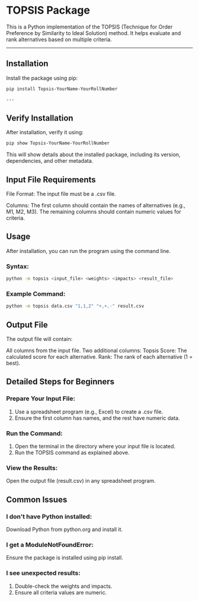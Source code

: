 # TOPSIS Package

This is a Python implementation of the TOPSIS (Technique for Order Preference by Similarity to Ideal Solution) method. It helps evaluate and rank alternatives based on multiple criteria.

---

## Installation

Install the package using pip:

```bash
pip install Topsis-YourName-YourRollNumber

---
```
## Verify Installation

After installation, verify it using:

```bash
pip show Topsis-YourName-YourRollNumber
```
This will show details about the installed package, including its version, dependencies, and other metadata.


## Input File Requirements

File Format: The input file must be a .csv file.

Columns: The first column should contain the names of alternatives (e.g., M1, M2, M3).
          The remaining columns should contain numeric values for criteria.


## Usage
After installation, you can run the program using the command line.

### Syntax:
```bash
python -m topsis <input_file> <weights> <impacts> <result_file>
```

### Example Command:
```bash
python -m topsis data.csv "1,1,2" "+,+,-" result.csv
```

## Output File
The output file will contain:

All columns from the input file.
Two additional columns:
  Topsis Score: The calculated score for each alternative.
  Rank: The rank of each alternative (1 = best).


## Detailed Steps for Beginners
  ### Prepare Your Input File:
  1) Use a spreadsheet program (e.g., Excel) to create a .csv file.
  2) Ensure the first column has names, and the rest have numeric data.

  ### Run the Command:
  1) Open the terminal in the directory where your input file is located.
  2) Run the TOPSIS command as explained above.
     
  ### View the Results:
  Open the output file (result.csv) in any spreadsheet program.


## Common Issues

  ### I don't have Python installed:
  Download Python from python.org and install it.
  
  ### I get a ModuleNotFoundError:
  Ensure the package is installed using pip install.
  
  ### I see unexpected results:
  1) Double-check the weights and impacts.
  2) Ensure all criteria values are numeric.


